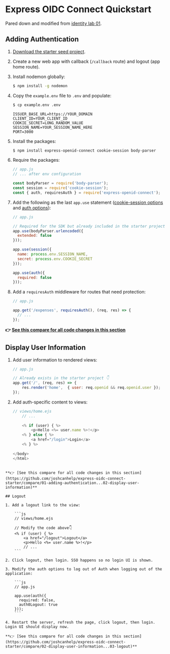 # Express OIDC Connect Quickstart

Pared down and modified from [identity lab 01](https://docs-content-staging-pr-8113.herokuapp.com/docs/identity-labs/01-web-sign-in).

## Adding Authentication

1. [Download the starter seed project](https://github.com/joshcanhelp/express-oidc-connect-starter).

2. Create a new web app with callback (`/callback` route) and logout (app home route).

3. Install nodemon globally:

	```bash
	$ npm install -g nodemon
	```

4. Copy the `example.env` file to `.env` and populate:

	```bash
	$ cp example.env .env
	```

	```text
	ISSUER_BASE_URL=https://YOUR_DOMAIN
	CLIENT_ID=YOUR_CLIENT_ID
	COOKIE_SECRET=LONG_RANDOM_VALUE
	SESSION_NAME=YOUR_SESSION_NAME_HERE
	PORT=3000
	```

5. Install the packages:

	```bash
	$ npm install express-openid-connect cookie-session body-parser
	```

6. Require the packages:

	```js
	// app.js
	// ... after env configuration
	
	const bodyParser = require('body-parser');
	const session = require('cookie-session');
	const { auth, requiresAuth } = require('express-openid-connect');
	```

7. Add the following as the last `app.use` statement ([cookie-session options](https://github.com/expressjs/cookie-session#cookiesessionoptions) and [auth options](https://github.com/auth0/express-openid-connect/blob/master/API.md#openidclientauth-parameters)):

	```js
	// app.js
	
	// Required for the SDK but already included in the starter project 👇
	app.use(bodyParser.urlencoded({ 
	  extended: false 
	}));
	
	app.use(session({
	  name: process.env.SESSION_NAME,
	  secret: process.env.COOKIE_SECRET
	}));
	
	app.use(auth({
	  required: false
	}));
	```

8. Add a `requiresAuth` middleware for routes that need protection:

	```js
	// app.js
	
	app.get('/expenses', requiresAuth(), (req, res) => {
	  // ...
	});
	```

**👉 [See this compare for all code changes in this section](https://github.com/joshcanhelp/express-oidc-connect-starter/compare/01-adding-authentication)**

## Display User Information

1. Add user information to rendered views:

	```js
	// app.js
	
	// Already exists in the starter project 👇
	app.get('/', (req, res) => {
		res.render('home',  { user: req.openid && req.openid.user });
	});
	```

2. Add auth-specific content to views:

	```js
	// views/home.ejs
		// ...
		
		<% if (user) { %>
			<p>Hello <%= user.name %>!</p>
		<% } else { %>
			<a href="/login">Login</a>
		<% } %>
		
	</body>
	</html>
```

**👉 [See this compare for all code changes in this section](https://github.com/joshcanhelp/express-oidc-connect-starter/compare/01-adding-authentication...02-display-user-information)**

## Logout

1. Add a logout link to the view:

	```js
	// views/home.ejs
	
	// Modify the code above👇
	<% if (user) { %>
		<a href="/logout">Logout</a>
		<p>Hello <%= user.name %>!</p>
		// ...
	```

2. Click logout, then login. SSO happens so no login UI is shown. 

3. Modify the auth options to log out of Auth when logging out of the application:

	```js
	// app.js
	
	app.use(auth({
	  required: false,
	  auth0Logout: true
	}));
	```

4. Restart the server, refresh the page, click logout, then login. Login UI should display now.

**👉 [See this compare for all code changes in this section](https://github.com/joshcanhelp/express-oidc-connect-starter/compare/02-display-user-information...03-logout)**

